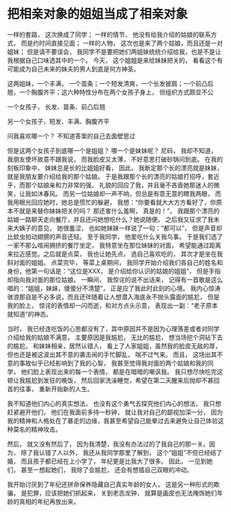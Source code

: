 # 把相亲对象的姐姐当成了相亲对象

一样的套路， 这次换成了同学； 一样的情节， 他没有给我介绍的姑娘的联系方式， 而是约时间直接见面； 一样的人物， 这次也是来了两个姑娘，而且还是一对姐妹； 但是请不要误会， 我同学不是要把她们两姐妹统统介绍给我，也是不是让我根据自己口味选其中的一个。 今天， 这个姐姐是来给妹妹把关的， 看看这个有可能成为自己未来的妹夫的男人到底是何方神圣。 

这两姐妹，一个丰满， 一个苗条；一个短发清爽，一个长发披肩；一个前凸后翘，一个胸腹齐平；这六种特性分布在两个女孩子身上， 但组织方式颇显不公

一个女孩子， 长发、苗条、前凸后翘

另一个女孩子，短发、丰满、胸腹齐平

问我喜欢哪一个？ 不知道答案的自己去面壁思过

但是这两个女孩子到底哪一个是姐姐？ 哪一个是妹妹呢？ 尼码， 我却不知道， 我朋友使坏故意不跟我说， 而我脸皮又太薄， 不好意思打破砂锅问到底。 在我的刻板印象中， 妹妹总是长的比姐姐好看， 因此， 我断定那个长的漂亮就是妹妹，就是我朋友要介绍给我的那个姑娘。 于是我跟那个长的漂亮的姑娘打招呼，套近乎，而那个姑娘亲和力非常的强， 礼貌的回应了我，并且毫不吝啬她那迷人的微笑，让我如沐春风。 而另一位姑娘却一声不响，但总是有意无意的瞟我两眼， 而我用眼光回应她时，她总是慌忙的躲避， 我想：“你要看就大大方方看好了，你原本不就是来替你妹妹把关的吗？ 那还害什么羞啊， 真是的！”。 我跟那个漂亮的姑娘一路聊天走向餐厅，并且还问她想吃什么？她说随便。 之后我又征求了我未来大姨子的意见， 她很羞涩， 也如她妹妹一样说了一句：“都可以”， 但是声音却比蚊虫拍动翅膀的声音还轻。 至于我同学， 他爱吃什么关我鸟事。 于是我们选了一家不那么喧闹拥挤的餐厅坐定， 我特意坐在那位妹妹的对面， 希望能通过距离来拉近感觉。之后就是点菜， 我也让她先点， 选自己喜欢吃的， 其次才是坐在我斜对面的姐姐。 点菜完毕， 等菜上桌期间， 我同学开始介绍我们各自己的姓名和身份，他第一句话是：“这位是XXX， 是介绍给你认识的姑娘的姐姐”， 但是手指却指向我对面的那位姑娘。 一瞬间， 我惊诧的说不出话来， 记得有一首歌是这么唱的：“姐姐，妹妹，傻傻分不清楚”， 正是应了我此时此刻的心境。 我内心惊涛骇浪那自是不必多说，而且还伴随着让人想潜入海底永不抛头露面的尴尬， 但是我的脸上， 惊诧的表情却一闪而逝，和对方点头示意， 表现出一副：“老子原本就知道”的神态。

当时， 我已经连吃饭的心思都没有了，其中原因并不是因为心理落差或者对同学介绍给我的姑娘不满意， 主要原因是我尴尬， 无比的尴尬， 想当场挖个洞钻下去的尴尬， 和妹妹相亲，居然认错人， 看上了人家姐姐，虽然我的脸皮无敌的厚， 但也还是被这波出其不意的袭击闹的手忙脚乱， 喘不过气来。 而且， 这场出其不意的事故似乎已经影响到了我的心智， 我甚至觉得我对面的两个姑娘和我的同学， 他们脸上表现出来的每一个表情， 都是在暗暗的嘲讽我。 我只想尽快吃完这顿让我尴尬到发狂的晚饭， 然后回家洗澡睡觉，希望在第二天醒来后抛却不甚回首的往事， 重新开始新的人生。 

我不知道他们内心的真实想法， 也没有这个勇气去探究他们内心的想法， 我只想赶紧避开他们， 他们在我面前多待一秒钟， 就让我对自己的鄙视加深一分， 因为我的精神和人格处在了暴走的边缘，我甚至希望自己能晕过去来避免让自己体验这种莫名的精神攻击。 

然后， 就又没有然后了， 因为我清楚，我没有办法过的了我自己的那一关。因为， 除了我认错了人以外， 我还从我同学那里了解到， 这个“姐姐”不但已经结了婚， 而且孩子都已经在上小学了， 年纪更是比我大了很多。 因此， 一见到她们， 甚至一想起她们， 我除了会尴尬， 还会有想插自己双眼的冲动。 

我开始讨厌到了年纪还拼命保养隐藏自己真实年龄的女人， 这是另一种形式的欺骗， 是犯罪，应该把她们抓起来， 关到老态龙钟， 就算是画皮也无法掩饰她们年龄的真相的年纪再放出来。
